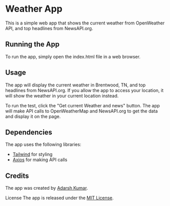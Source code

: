 # Weather App

This is a simple web app that shows the current weather from OpenWeather API, and top headlines from NewsAPI.org.

## Running the App

To run the app, simply open the index.html file in a web browser.

## Usage

The app will display the current weather in Brentwood, TN, and top headlines from NewsAPI.org. If you allow the app to access your location, it will show the weather in your current location instead.

To run the test, click the "Get current Weather and news" button. The app will make API calls to OpenWeatherMap and NewsAPI.org to get the data and display it on the page.

## Dependencies

The app uses the following libraries:

- [Tailwind](https://tailwindcss.com/) for styling
- [Axios](https://github.com/axios/axios) for making API calls

## Credits

The app was created by [Adarsh Kumar](https://github.com/idealadarsh).

License
The app is released under the [MIT License](https://opensource.org/licenses/MIT).
